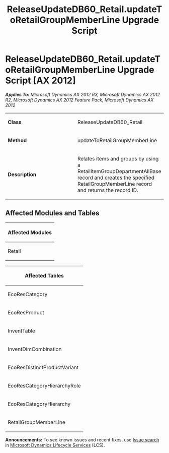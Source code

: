 ﻿---
title: ReleaseUpdateDB60_Retail.updateToRetailGroupMemberLine Upgrade Script
TOCTitle: ReleaseUpdateDB60_Retail.updateToRetailGroupMemberLine Upgrade Script
ms:assetid: f92e629f-49de-1a29-fe98-d1930d631b80
ms:mtpsurl: https://msdn.microsoft.com/en-us/library/JJ737644(v=AX.60)
ms:contentKeyID: 49712337
ms.date: 05/18/2015
mtps_version: v=AX.60
---

# ReleaseUpdateDB60\_Retail.updateToRetailGroupMemberLine Upgrade Script [AX 2012]


_**Applies To:** Microsoft Dynamics AX 2012 R3, Microsoft Dynamics AX 2012 R2, Microsoft Dynamics AX 2012 Feature Pack, Microsoft Dynamics AX 2012_

<table>
<colgroup>
<col style="width: 50%" />
<col style="width: 50%" />
</colgroup>
<tbody>
<tr class="odd">
<td><p><strong>Class</strong></p></td>
<td><p>ReleaseUpdateDB60_Retail</p></td>
</tr>
<tr class="even">
<td><p><strong>Method</strong></p></td>
<td><p>updateToRetailGroupMemberLine</p></td>
</tr>
<tr class="odd">
<td><p><strong>Description</strong></p></td>
<td><p>Relates items and groups by using a RetailItemGroupDepartmentAllBase record and creates the specified RetailGroupMemberLine record and returns the record ID.</p></td>
</tr>
</tbody>
</table>


## Affected Modules and Tables

<table>
<colgroup>
<col style="width: 100%" />
</colgroup>
<thead>
<tr class="header">
<th><p>Affected Modules</p></th>
</tr>
</thead>
<tbody>
<tr class="odd">
<td><p>Retail</p></td>
</tr>
</tbody>
</table>


<table>
<colgroup>
<col style="width: 100%" />
</colgroup>
<thead>
<tr class="header">
<th><p>Affected Tables</p></th>
</tr>
</thead>
<tbody>
<tr class="odd">
<td><p>EcoResCategory</p></td>
</tr>
<tr class="even">
<td><p>EcoResProduct</p></td>
</tr>
<tr class="odd">
<td><p>InventTable</p></td>
</tr>
<tr class="even">
<td><p>InventDimCombination</p></td>
</tr>
<tr class="odd">
<td><p>EcoResDistinctProductVariant</p></td>
</tr>
<tr class="even">
<td><p>EcoResCategoryHierarchyRole</p></td>
</tr>
<tr class="odd">
<td><p>EcoResCategoryHierarchy</p></td>
</tr>
<tr class="even">
<td><p>RetailGroupMemberLine</p></td>
</tr>
</tbody>
</table>

  
**Announcements:** To see known issues and recent fixes, use [Issue search](http://go.microsoft.com/fwlink/?linkid=389258) in [Microsoft Dynamics Lifecycle Services](http://go.microsoft.com/fwlink/?linkid=306505) (LCS).

